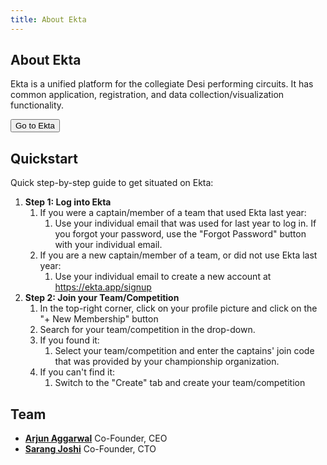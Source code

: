 ```yaml
---
title: About Ekta
---
```


## About Ekta

Ekta is a unified platform for the collegiate Desi performing circuits. It has common application, registration, and data collection/visualization functionality.

<a href="https://ekta.app"><button>Go to Ekta</button></a>

## Quickstart

Quick step-by-step guide to get situated on Ekta:

1. **Step 1: Log into Ekta**
   1. If you were a captain/member of a team that used Ekta last year:
      1. Use your individual email that was used for last year to log in. If you forgot your password, use the "Forgot Password" button with your individual email.
   2. If you are a new captain/member of a team, or did not use Ekta last year:
      1. Use your individual email to create a new account at https://ekta.app/signup
2. **Step 2: Join your Team/Competition**
   1. In the top-right corner, click on your profile picture and click on the "+ New Membership" button
   2. Search for your team/competition in the drop-down.
   3. If you found it:
      1. Select your team/competition and enter the captains' join code that was provided by your championship organization.
   4. If you can't find it:
      1. Switch to the "Create" tab and create your team/competition

## Team

- [**Arjun Aggarwal**](https://www.linkedin.com/in/arjun-aggarwal) Co-Founder, CEO
- [**Sarang Joshi**](https://sarangjo.github.io) Co-Founder, CTO
